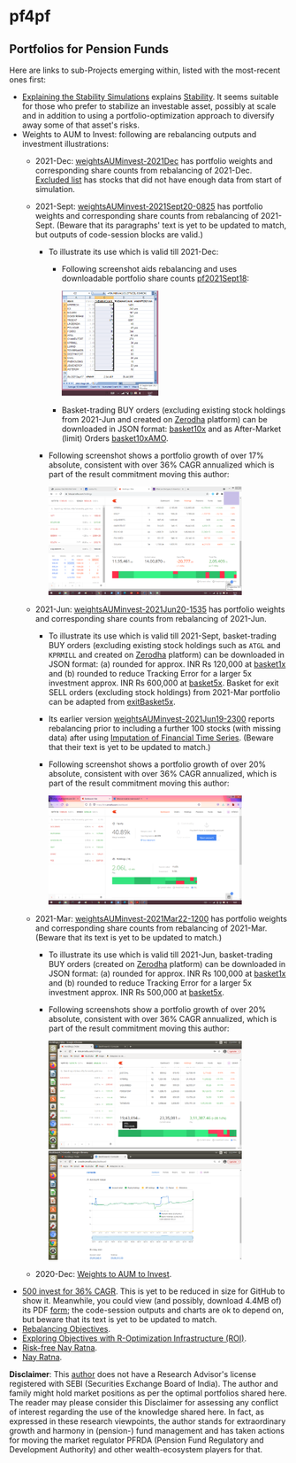 # pf4pf
## Portfolios for Pension Funds
Here are links to sub-Projects emerging within, listed with the most-recent ones first:
- [Explaining the Stability Simulations](./stabilityExplain.md#explaining-the-stability-simulations) explains [Stability](./stability.md#infy-stability-in-a-world-that-is). It seems suitable for those who prefer to stabilize an investable asset, possibly at scale and in addition to using a portfolio-optimization approach to diversify away some of that asset's risks.
- Weights to AUM to Invest: following are rebalancing outputs and investment illustrations:
    * 2021-Dec: [weightsAUMinvest-2021Dec](./bt77rebal2021Dec/preview-1ba847a43c47.html-weightsAUMinvest-2021Dec18-1509.pdf) has portfolio weights and corresponding share counts from rebalancing of 2021-Dec. [Excluded list](./bt77rebal2021Dec/gNamesNA0.txt) has stocks that did not have enough data from start of simulation.
    * 2021-Sept: [weightsAUMinvest-2021Sept20-0825](./bt77rebal2021Sept/preview-1dac7d3b1bb7html-2021Sept20-0825.pdf) has portfolio weights and corresponding share counts from rebalancing of 2021-Sept. (Beware that its paragraphs' text is yet to be updated to match, but outputs of code-session blocks are valid.)
        + To illustrate its use which is valid till 2021-Dec:
            * Following screenshot aids rebalancing and uses downloadable portfolio share counts [pf2021Sept18](./bt77rebal2021Sept/pfShareCountAdj2021Sept18.txt):

              <img src="./bt77rebal2021Sept/pf4pfBt77-2021Sept20b.png" width="175">
 
            * Basket-trading BUY orders (excluding existing stock holdings from 2021-Jun and created on [Zerodha](https://zerodha.com/) platform) can be downloaded in JSON format: [basket10x](./bt77rebal2021Sept/bt772021sept10xnoheld.json) and as After-Market (limit) Orders [basket10xAMO](./bt77rebal2021Sept/SeptLimAMOx10n11.json).
        + Following screenshot shows a portfolio growth of over 17% absolute, consistent with over 36% CAGR annualized which is part of the result commitment moving this author:

          <img src="./bt77rebal2021Sept/vnkHoldingsZerodha-2021Sept20-1513c.png" width="350">

    * 2021-Jun: [weightsAUMinvest-2021Jun20-1535](./bt77rebal2021Jun/weightsAUMinvest-2021Jun20-1535.pdf) has portfolio weights and corresponding share counts from rebalancing of 2021-Jun.

        + To illustrate its use which is valid till 2021-Sept, basket-trading BUY orders (excluding existing stock holdings such as `ATGL` and `KPRMILL` and created on [Zerodha](https://zerodha.com/) platform) can be downloaded in JSON format: (a) rounded for approx. INR Rs 120,000 at [basket1x](./bt77rebal2021Jun/bt77x1entry2021JunNoHeld.json) and (b) rounded to reduce Tracking Error for a larger 5x investment approx. INR Rs 600,000 at [basket5x](./bt77rebal2021Jun/bt77x5entry2021JunNoHeld.json). Basket for exit SELL orders (excluding stock holdings) from 2021-Mar portfolio can be adapted from [exitBasket5x](./bt77rebal2021Jun/bt77x5exit2021MarNoHeld.json).
        + Its earlier version [weightsAUMinvest-2021Jun19-2300](./bt77rebal2021Jun/weightsAUMinvest-2021Jun19-2300.pdf) reports rebalancing prior to including a further 100 stocks (with missing data) after using [Imputation of Financial Time Series](https://cran.r-project.org/web/packages/imputeFin/vignettes/ImputeFinancialTimeSeries.html). (Beware that their text is yet to be updated to match.)
        + Following screenshot shows a portfolio growth of over 20% absolute, consistent with over 36% CAGR annualized, which is part of the result commitment moving this author:

          <img src="./bt77rebal2021Jun/bt77dashboard-2021Jun20.png" width="350">

    * 2021-Mar: [weightsAUMinvest-2021Mar22-1200](./bt77rebal2021Mar/weightsAUMinvest-2021Mar22-1200.pdf) has portfolio weights and corresponding share counts from rebalancing of 2021-Mar. (Beware that its text is yet to be updated to match.)

        + To illustrate its use which is valid till 2021-Jun, basket-trading BUY orders (created on [Zerodha](https://zerodha.com/) platform) can be downloaded in JSON format: (a) rounded for approx. INR Rs 100,000 at [basket1x](./bt77rebal2021Mar/bt77entry2021Mar22.json) and (b) rounded to reduce Tracking Error for a larger 5x investment approx. INR Rs 500,000 at [basket5x](./bt77rebal2021Mar/bt77x5entry2021Mar.json).
        + Following screenshots show a portfolio growth of over 20% absolute, consistent with over 36% CAGR annualized, which is part of the result commitment moving this author:

          <img src="./bt77rebal2021Mar/Screenshot from 2021-05-05 14-24-56-Yholdings.png" width="350">  <img src="./bt77rebal2021Mar/Screenshot from 2021-05-05 14-23-10-YaccountCurve.png" width="350">

    * 2020-Dec: [Weights to AUM to Invest](./weightsAUMinvest.md).
- [500 invest for 36% CAGR](./invest500CAGR36.md). This is yet to be reduced in size for GitHub to show it. Meanwhile, you could view (and possibly, download 4.4MB of) its PDF [form](./preview-63070e03e9f-500invest36CAGR-2021Jan01-2358.pdf); the code-session outputs and charts are ok to depend on, but beware that its text is yet to be updated to match.
- [Rebalancing Objectives](./rebalanceObjectives.md).
- [Exploring Objectives with R-Optimization Infrastructure (ROI)](./momentObjective.md).
- [Risk-free Nay Ratna](./riskfreeNayRatna.md).
- [Nay Ratna](nayRatna/nayRatna.md).

**Disclaimer**: This [author](mailto:yadevinit@gmail.com) does not have a Research Advisor's license registered with SEBI (Securities Exchange Board of India). The author and family might hold market positions as per the optimal portfolios shared here. The reader may please consider this Disclaimer for assessing any conflict of interest regarding the use of the knowledge shared here. In fact, as expressed in these research viewpoints, the author stands for extraordinary growth and harmony in (pension-) fund management and has taken actions for moving the market regulator PFRDA (Pension Fund Regulatory and Development Authority) and other wealth-ecosystem players for that.
